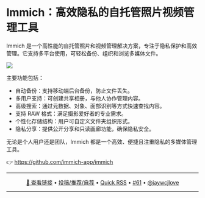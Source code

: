 Immich：高效隐私的自托管照片视频管理工具
===

Immich 是一个高性能的自托管照片和视频管理解决方案，专注于隐私保护和高效管理。它支持多平台使用，可轻松备份、组织和浏览多媒体文件。

![](https://github.com/user-attachments/assets/499a5bf7-09e3-4e3b-ac3b-59657a885fd1)

主要功能包括：

- 自动备份：支持移动端后台备份，防止文件丢失。
- 多用户支持：可创建共享相册，与他人协作管理内容。
- 高级搜索：通过元数据、对象、面部识别等方式快速查找内容。
- 支持 RAW 格式：满足摄影爱好者的专业需求。
- 个性化存储结构：用户可自定义文件夹组织形式。
- 隐私分享：提供公开分享和只读画廊功能，确保隐私安全。

无论是个人用户还是团队，Immich 都是一个高效、便捷且注重隐私的多媒体管理工具。

👉 https://github.com/immich-app/immich

---

<p align="center">
<a href="https://github.com/immich-app/immich" target="_blank">🔗 查看链接</a> • 
<a href="https://github.com/jaywcjlove/quick-rss/issues/new/choose" target="_blank">投稿/推荐/自荐</a> • 
<a href="https://wangchujiang.com/quick-rss/feeds/index.html" target="_blank">Quick RSS</a> • 
<a href="https://github.com/jaywcjlove/quick-rss/issues/61" target="_blank">#61</a> • 
<a href="https://github.com/jaywcjlove" target="_blank">@jaywcjlove</a>
</p>

---
    